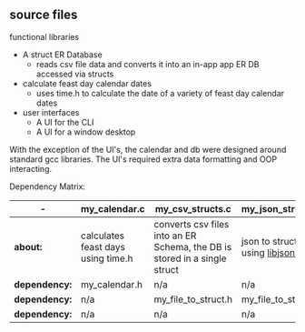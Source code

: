 ## source files

functional libraries

* A struct ER Database
	* reads csv file data and converts it into an in-app app ER DB accessed via structs
* calculate feast day calendar dates
	* uses time.h to calculate the date of a variety of feast day calendar dates
* user interfaces
	* A UI for the CLI
	* A UI for a window desktop

With the exception of the UI's, the calendar and db were designed around standard gcc libraries. The UI's required extra data formatting and OOP interacting.

Dependency Matrix:

| - | my_calendar.c | my_csv_structs.c | my_json_structs.c | my_tty_ui.c | my_gtk3_api.c |
| - | --- | --- | --- | --- | --- |
| __about:__ | calculates feast days using time.h | converts csv files into an ER Schema, the DB is stored in a single struct | json to struct using [libjson-c](https://github.com/json-c/json-c) | command line terminal interface GUI | Gtk3 desktop window application GUI|
| __dependency:__ | my_calendar.h | n/a | n/a| my_calendar.h | my_calendar.h |
| __dependency:__ | n/a | my_file_to_struct.h |my_file_to_struct.h | my_file_to_struct.h | my_file_to_struct.h |
| __dependency:__ | n/a | n/a | n/a | my_tty_ui.h | my_gtk3_api.h |
